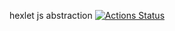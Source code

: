 hexlet js abstraction
[![Actions Status](https://github.com/drylb/hexlet-jest/workflows/Node.js%20CI/badge.svg)](https://github.com/drylb/hexlet-js-abstraction/actions)
